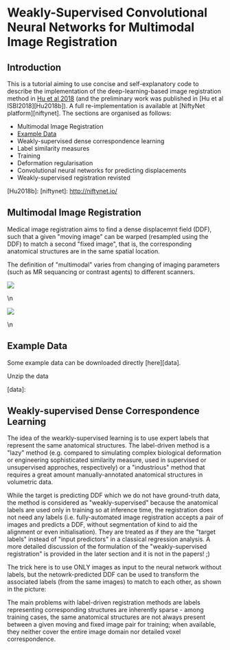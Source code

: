 # Weakly-Supervised Convolutional Neural Networks for Multimodal Image Registration

## Introduction
This is a tutorial aiming to use concise and self-explanatory code to describe the implementation of the deep-learning-based image registration method in [Hu et al 2018][Hu2018a] (and the preliminary work was published in [Hu et al ISBI2018][Hu2018b]). A full re-implementation is available at [NiftyNet platform][niftynet]. The sections are organised as follows:

* Multimodal Image Registration
* [Example Data](##example-data)
* Weakly-supervised dense correspondence learning
* Label similarity measures
* Training
* Deformation regularisation
* Convolutional neural networks for predicting displacements
* Weakly-supervised registration revisted



[Hu2018a]: https://arxiv.org/abs/1711.01666
[Hu2018b]: 
[niftynet]: http://niftynet.io/





## Multimodal Image Registration
Medical image registration aims to find a dense displacemnt field (DDF), such that a given "moving image" can be warped (resampled using the DDF) to match a second "fixed image", that is, the corresponding anatomical structures are in the same spatial location.

The definition of "multimodal" varies from changing of imaging parameters (such as MR sequancing or contrast agents) to different scanners. 
<p style=\"float: left; width: 85%; margin-right: 1%;\"><img src=\"./media/volume_mr.jpg\" /></p>\n
<p style=\"float: left; width: 85%; margin-right: 1%;\"><img src=\"./media/volume_us.jpg\" /></p>\n

## Example Data
Some example data can be downloaded directly [here][data].

Unzip the data

[data]: 


## Weakly-supervised Dense Correspondence Learning
The idea of the wearkly-supervised learning is to use expert labels that represent the same anatomical structures. The label-driven method is a "lazy" method (e.g. compared to simulating complex biological deformation or engineering sophisticated similarity measure, used in supervised or unsupervised approches, respectively) or a "industrious" method that requires a great amount manually-annotated anatomical structures in volumetric data.

While the target is predicting DDF which we do not have ground-truth data, the method is considered as "weakly-supervised" because the anatomical labels are used only in training so at inference time, the registration does not need any labels (i.e. fully-automated image registration accepts a pair of images and predicts a DDF, without segmentation of kind to aid the alignment or even initialisation). They are treated as if they are the "target labels" instead of "input predictors" in a classical regression analysis. A more detailed discussion of the formulation of the "weakly-supervised registration" is provided in the later section and it is not in the papers! ;)

The trick here is to use ONLY images as input to the neural network without labels, but the netowrk-predicted DDF can be used to transform the associated labels (from the same images) to match to each other, as shown in the picture:


The main problems with label-driven registration methods are labels representing corresponding structures are inherently sparse - among training cases, the same anatomical structures are not always present between a given moving and fixed image pair for training; when available, they neither cover the entire image domain nor detailed voxel correspondence.






